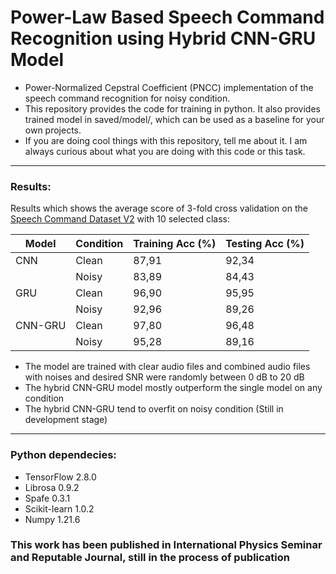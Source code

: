 # Power-Law Based Speech Command Recognition using Hybrid CNN-GRU Model
+ Power-Normalized Cepstral Coefficient (PNCC) implementation of the speech command recognition for noisy condition.
+ This repository provides the code for training in python. It also provides trained model in saved/model/, which can be used as a baseline for your own projects.
+ If you are doing cool things with this repository, tell me about it. I am always curious about what you are doing with this code or this task.

---
### Results:

Results which shows the average score of 3-fold cross validation on the [Speech Command Dataset V2](https://www.tensorflow.org/datasets/catalog/speech_commands) with 10 selected class:

 | Model   | Condition | Training Acc (%) | Testing Acc (%) |
|---------|-----------|------------------|-----------------|
 | CNN     | Clean     | 87,91            | 92,34           |
 |         | Noisy     | 83,89            | 84,43           |
 | GRU     | Clean     | 96,90            | 95,95           |
 |         | Noisy     | 92,96            | 89,26           |
 | CNN-GRU | Clean     | 97,80            | 96,48           |
 |         | Noisy     | 95,28            | 89,16           |

* The model are trained with clear audio files and combined audio files with noises and desired SNR were randomly between 0 dB to 20 dB
* The hybrid CNN-GRU model mostly outperform the single model on any condition
* The hybrid CNN-GRU tend to overfit on noisy condition (Still in development stage)

---
### Python dependecies:
+ TensorFlow 2.8.0
+ Librosa 0.9.2
+ Spafe 0.3.1
+ Scikit-learn 1.0.2
+ Numpy 1.21.6


### This work has been published in International Physics Seminar and Reputable Journal, still in the process of publication